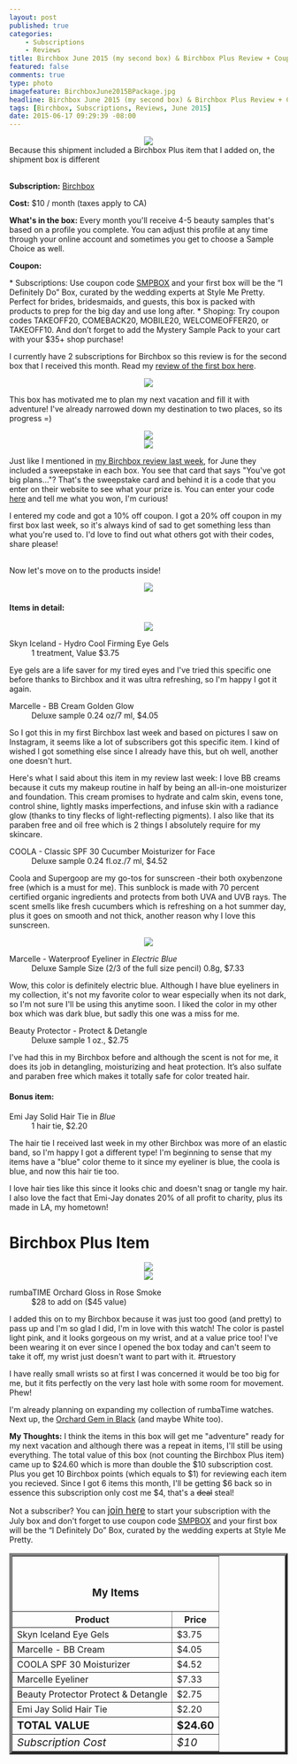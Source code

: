 ```yaml
---
layout: post
published: true
categories: 
    - Subscriptions
    - Reviews
title: Birchbox June 2015 (my second box) & Birchbox Plus Review + Coupon!
featured: false
comments: true
type: photo
imagefeature: BirchboxJune2015BPackage.jpg
headline: Birchbox June 2015 (my second box) & Birchbox Plus Review + Coupon!
tags: [Birchbox, Subscriptions, Reviews, June 2015]
date: 2015-06-17 09:29:39 -08:00
---
```


<center><img src='/images/BirchboxJune2015BPackage.jpg'></center>
<figcaption>Because this shipment included a Birchbox Plus item that I added on, the shipment box is different</figcaption>
<br>

<p><b>Subscription:</b> <a href="https://www.birchbox.com/invite/whatsupmailbox" target="_blank">Birchbox</a></p>
<p><b>Cost:</b> $10 / month (taxes apply to CA)</p>
<p><b>What's in the box:</b> Every month you'll receive 4-5 beauty samples that's based on a profile you complete. You can adjust this profile at any time through your online account and sometimes you get to choose a Sample Choice as well.</p>
<p><b>Coupon:</b></p>
* Subscriptions: Use coupon code <a href="https://www.birchbox.com/invite/whatsupmailbox" target="_blank">SMPBOX</a> and your first box will be the “I Definitely Do” Box, curated by the wedding experts at Style Me Pretty. Perfect for brides, bridesmaids, and guests, this box is packed with products to prep for the big day and use long after.
* Shoping: Try coupon codes TAKEOFF20, COMEBACK20, MOBILE20, WELCOMEOFFER20, or TAKEOFF10. And don’t forget to add the Mystery Sample Pack to your cart with your $35+ shop purchase!

<br>

<p>I currently have 2 subscriptions for Birchbox so this review is for the second box that I received this month. Read my <a href="http://whatsupmailbox.com/subscriptions/reviews/Birchbox-June-2015-Review/" target="_blank">review of the first box here</a>.</p>

<center><img src='/images/BirchboxJune2015BBox.jpg'></center>

<p>This box has motivated me to plan my next vacation and fill it with adventure! I've already narrowed down my destination to two places, so its progress =)</p>

<center><img src='/images/BirchboxJune2015BInfo.jpg'></center>
<center><img src='/images/BirchboxJune2015BInfo2.jpg'></center>
<p>Just like I mentioned in <a href="http://whatsupmailbox.com/subscriptions/reviews/Birchbox-June-2015-Review/" target="_blank">my Birchbox review last week</a>, for June they included a sweepstake in each box. You see that card that says "You've got big plans..."? That's the sweepstake card and behind it is a code that you enter on their website to see what your prize is. You can enter your code <a href="http://www.birchbox.com/sayyes" target="_blank">here</a> and tell me what you won, I'm curious!</p>
<p>I entered my code and got a 10% off coupon. I got a 20% off coupon in my first box last week, so it's always kind of sad to get something less than what you're used to. I'd love to find out what others got with their codes, share please!</p>
<br>

<DT>Now let's move on to the products inside!</DT>

<p><center><img src='/images/BirchboxJune2015BOpenBox.jpg'></center></p>

<H4>Items in detail:</H4>

<p><center><img src='/images/BirchboxJune2015BItems2.jpg'></center></p>

<DL>
<DT>Skyn Iceland - Hydro Cool Firming Eye Gels</DT>
<DD>1 treatment, Value $3.75</DD>
</DL>

<p>Eye gels are a life saver for my tired eyes and I've tried this specific one before thanks to Birchbox and it was ultra refreshing, so I'm happy I got it again.</p>

<DL>
<DT>Marcelle - BB Cream Golden Glow</DT>
<DD>Deluxe sample 0.24 oz/7 ml, $4.05</DD>
</DL>

<p>So I got this in my first Birchbox last week and based on pictures I saw on Instagram, it seems like a lot of subscribers got this specific item. I kind of wished I got something else since I already have this, but oh well, another one doesn't hurt.</p>
<p>Here's what I said about this item in my review last week: I love BB creams because it cuts my makeup routine in half by being an all-in-one moisturizer and foundation. This cream promises to hydrate and calm skin, evens tone, control shine, lightly masks imperfections, and infuse skin with a radiance glow (thanks to tiny flecks of light-reflecting pigments). I also like that its paraben free and oil free which is 2 things I absolutely require for my skincare.</p>

<DL>
<DT>COOLA - Classic SPF 30 Cucumber Moisturizer for Face</DT>
<DD>Deluxe sample 0.24 fl.oz./7 ml, $4.52</DD>
</DL>

<p>Coola and Supergoop are my go-tos for sunscreen -their both oxybenzone free (which is a must for me). This sunblock is made with 70 percent certified organic ingredients and protects from both UVA and UVB rays. The scent smells like fresh cucumbers which is refreshing on a hot summer day, plus it goes on smooth and not thick, another reason why I love this sunscreen.</p>

<p><center><img src='/images/BirchboxJune2015BItems.jpg'></center></p>

<DL>
<DT>Marcelle - Waterproof Eyeliner in <i>Electric Blue</i></DT>
<DD>Deluxe Sample Size (2/3 of the full size pencil) 0.8g, $7.33</DD>
</DL>

<p>Wow, this color is definitely electric blue. Although I have blue eyeliners in my collection, it's not my favorite color to wear especially when its not dark, so I'm not sure I'll be using this anytime soon. I liked the color in my other box which was dark blue, but sadly this one was a miss for me.</p>

<DL>
<DT>Beauty Protector - Protect & Detangle</DT>
<DD>Deluxe sample 1 oz., $2.75</DD>
</DL>

<p>I've had this in my Birchbox before and although the scent is not for me, it does its job in detangling, moisturizing and heat protection. It’s also sulfate and paraben free which makes it totally safe for color treated hair.</p>

<H4><i class="icon-gift"></i> Bonus item:</H4>

<DL>
<DT>Emi Jay Solid Hair Tie in <i>Blue</i></DT>
<DD>1 hair tie, $2.20</DD>
</DL>

<p>The hair tie I received last week in my other Birchbox was more of an elastic band, so I'm happy I got a different type! I'm beginning to sense that my items have a "blue" color theme to it since my eyeliner is blue, the coola is blue, and now this hair tie too.</p>
<p>I love hair ties like this since it looks chic and doesn't snag or tangle my hair. I also love the fact that Emi-Jay donates 20% of all profit to charity, plus its made in LA, my hometown!</p>

# Birchbox Plus Item

<center><img src='/images/BirchboxJune2015BPlusItem.jpg'></center>
<center><img src='/images/BirchboxJune2015BPlusItem2.jpg'></center>
<DL>
<DT>rumbaTIME Orchard Gloss in Rose Smoke</DT>
<DD>$28 to add on ($45 value)</DD>
</DL>

<p>I added this on to my Birchbox because it was just too good (and pretty) to pass up and I'm so glad I did, I'm in love with this watch! The color is pastel light pink, and it looks gorgeous on my wrist, and at a value price too! I've been wearing it on ever since I opened the box today and can't seem to take it off, my wrist just doesn't want to part with it. #truestory</p>
<p>I have really small wrists so at first I was concerned it would be too big for me, but it fits perfectly on the very last hole with some room for movement. Phew!</p>
<p>I'm already planning on expanding my collection of rumbaTime watches. Next up, the <a href="https://www.birchbox.com/shop/rumbatime-orchard-gem" target="_blank">Orchard Gem in Black</a> (and maybe White too).

<p><i class="icon-exclamation-sign"></i><b> My Thoughts:</b> I think the items in this box will get me "adventure" ready for my next vacation and although there was a repeat in items, I'll still be using everything. The total value of this box (not counting the Birchbox Plus item) came up to $24.60 which is more than double the $10 subscription cost. Plus you get 10 Birchbox points (which equals to $1) for reviewing each item you recieved. Since I got 6 items this month, I'll be getting $6 back so in essence this subscription only cost me $4, that's a <strike>deal</strike> steal!</p>

<p>Not a subscriber? You can <a href="https://www.birchbox.com/invite/whatsupmailbox"><big>join here</big></a> to start your subscription with the July box and don't forget to use coupon code <a href="https://www.birchbox.com/invite/whatsupmailbox" target="_blank">SMPBOX</a> and your first box will be the “I Definitely Do” Box, curated by the wedding experts at Style Me Pretty.</p>

<TABLE  BORDER="5">
   <TR>
      <TH COLSPAN="2">
         <H3><BR><center>My Items</center></H3>
      </TH>
   </TR>
      <TH>Product</TH>
      <TH>Price</TH>
  <TR>
      <TD>Skyn Iceland Eye Gels</TD>
      <TD>$3.75</TD>
   </TR>
   <TR>
      <TD>Marcelle - BB Cream</TD>
      <TD>$4.05</TD>
   </TR>
    <TR>
      <TD>COOLA SPF 30 Moisturizer</TD>
      <TD>$4.52</TD>
   </TR>
    <TR>
      <TD>Marcelle Eyeliner</TD>
      <TD>$7.33</TD>
   </TR>
    <TR>
      <TD>Beauty Protector Protect & Detangle</TD>
      <TD>$2.75</TD>
   </TR>
   <TR>
      <TD>Emi Jay Solid Hair Tie</TD>
      <TD>$2.20</TD>
   </TR>
   <TR>
      <TD><b><big>TOTAL VALUE</big></b></TD>
      <TD><b><big>$24.60</big></b></TD>
   </TR>
   <TR>
      <TD><i><big>Subscription Cost</big></i></TD>
      <TD><i><big>$10</big></i></TD>
   </TR>
</TABLE>
